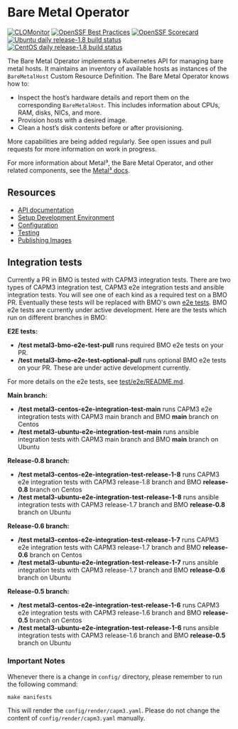 # Bare Metal Operator

[![CLOMonitor](https://img.shields.io/endpoint?url=https://clomonitor.io/api/projects/cncf/metal3-io/badge)](https://clomonitor.io/projects/cncf/metal3-io)
[![OpenSSF Best Practices](https://www.bestpractices.dev/projects/9160/badge)](https://www.bestpractices.dev/projects/9160)
[![OpenSSF Scorecard](https://api.securityscorecards.dev/projects/github.com/metal3-io/baremetal-operator/badge)](https://securityscorecards.dev/viewer/?uri=github.com/metal3-io/baremetal-operator)
[![Ubuntu daily release-1.8 build status](https://jenkins.nordix.org/buildStatus/icon?job=metal3-periodic-ubuntu-e2e-integration-test-release-1-8&subject=Ubuntu%20daily%20release-1.8)](https://jenkins.nordix.org/view/Metal3/job/metal3-periodic-ubuntu-e2e-integration-test-release-1-8/)
[![CentOS daily release-1.8 build status](https://jenkins.nordix.org/buildStatus/icon?job=metal3-periodic-centos-e2e-integration-test-release-1-8&subject=CentOS%20daily%20release-1.8)](https://jenkins.nordix.org/view/Metal3/job/metal3-periodic-centos-e2e-integration-test-release-1-8/)

The Bare Metal Operator implements a Kubernetes API for managing bare metal
hosts. It maintains an inventory of available hosts as instances of the
`BareMetalHost` Custom Resource Definition. The Bare Metal Operator knows how
to:

- Inspect the host’s hardware details and report them on the corresponding
  `BareMetalHost`. This includes information about CPUs, RAM, disks, NICs, and
  more.
- Provision hosts with a desired image.
- Clean a host’s disk contents before or after provisioning.

More capabilities are being added regularly. See open issues and pull requests
for more information on work in progress.

For more information about Metal³, the Bare Metal Operator, and other related
components, see the [Metal³ docs](https://github.com/metal3-io/metal3-docs).

## Resources

- [API documentation](docs/api.md)
- [Setup Development Environment](docs/dev-setup.md)
- [Configuration](docs/configuration.md)
- [Testing](docs/testing.md)
- [Publishing Images](docs/publishing-images.md)

## Integration tests

Currently a PR in BMO is tested with CAPM3 integration tests. There are two
types of CAPM3 integration test, CAPM3 e2e integration tests and ansible
integration tests. You will see one of each kind as a required test on a BMO PR.
Eventually these tests will be replaced with BMO's own
[e2e tests](test/e2e/README.md). BMO e2e tests are currently under active
development. Here are the tests which run on different branches in BMO:

**E2E tests:**

- **/test metal3-bmo-e2e-test-pull** runs required BMO e2e tests on your PR.
- **/test metal3-bmo-e2e-test-optional-pull** runs optional BMO e2e tests on
  your PR. These are under active development currently.

For more details on the e2e tests, see [test/e2e/README.md](test/e2e/README.md).

**Main branch:**

- **/test metal3-centos-e2e-integration-test-main** runs CAPM3 e2e integration
  tests with CAPM3 main branch and BMO **main** branch on Centos
- **/test metal3-ubuntu-e2e-integration-test-main** runs ansible integration
  tests with CAPM3 main branch and BMO **main** branch on Ubuntu

**Release-0.8 branch:**

- **/test metal3-centos-e2e-integration-test-release-1-8** runs CAPM3 e2e
  integration tests with CAPM3 release-1.8 branch and BMO **release-0.8**
  branch on Centos
- **/test metal3-ubuntu-e2e-integration-test-release-1-8** runs ansible
  integration tests with CAPM3 release-1.7 branch and BMO **release-0.8**
  branch on Ubuntu

**Release-0.6 branch:**

- **/test metal3-centos-e2e-integration-test-release-1-7** runs CAPM3 e2e
  integration tests with CAPM3 release-1.7 branch and BMO **release-0.6**
  branch on Centos
- **/test metal3-ubuntu-e2e-integration-test-release-1-7** runs ansible
  integration tests with CAPM3 release-1.7 branch and BMO **release-0.6**
  branch on Ubuntu

**Release-0.5 branch:**

- **/test metal3-centos-e2e-integration-test-release-1-6** runs CAPM3 e2e
  integration tests with CAPM3 release-1.6 branch and BMO **release-0.5**
  branch on Centos
- **/test metal3-ubuntu-e2e-integration-test-release-1-6** runs ansible
  integration tests with CAPM3 release-1.6 branch and BMO **release-0.5**
  branch on Ubuntu

### Important Notes

Whenever there is a change in `config/` directory, please remember to run the
following command:

`make manifests`

This will render the `config/render/capm3.yaml`. Please do not change the
content of `config/render/capm3.yaml` manually.
